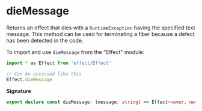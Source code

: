 # dieMessage

Returns an effect that dies with a `RuntimeException` having the specified
text message. This method can be used for terminating a fiber because a
defect has been detected in the code.

To import and use `dieMessage` from the "Effect" module:

```ts
import * as Effect from 'effect/Effect'

// Can be accessed like this
Effect.dieMessage
```

**Signature**

```ts
export declare const dieMessage: (message: string) => Effect<never, never, never>
```
